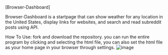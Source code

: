 [Browser-Dashboard]

Browser-Dashboard is a startpage that can show weather for any location in the United States, display links for websites, and search and read subreddit posts using API.


How To Use:
fork and download the repository. you can run the entire program by clicking and selecting the html file, you can also set the html file as your home page in your browser through settings.
![image](https://github.com/user-attachments/assets/2705da55-3002-4b58-9c8b-d8b9af40fc9f)

